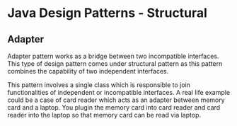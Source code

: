 # Java Design Patterns - Structural

## Adapter
Adapter pattern works as a bridge between two incompatible interfaces. This type of design pattern comes under structural pattern as this pattern combines the capability of two independent interfaces.

This pattern involves a single class which is responsible to join functionalities of independent or incompatible interfaces. A real life example could be a case of card reader which acts as an adapter between memory card and a laptop. You plugin the memory card into card reader and card reader into the laptop so that memory card can be read via laptop.
